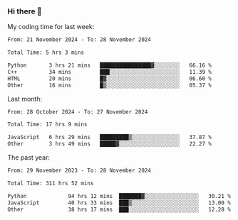 ### Hi there 👋

My coding time for last week:

<!--START_SECTION:week-->

```txt
From: 21 November 2024 - To: 28 November 2024

Total Time: 5 hrs 3 mins

Python       3 hrs 21 mins   ████████████████▓░░░░░░░░   66.16 %
C++          34 mins         ███░░░░░░░░░░░░░░░░░░░░░░   11.39 %
HTML         20 mins         █▓░░░░░░░░░░░░░░░░░░░░░░░   06.60 %
Other        16 mins         █▒░░░░░░░░░░░░░░░░░░░░░░░   05.37 %
```

<!--END_SECTION:week-->

Last month:

<!--START_SECTION:month-->

```txt
From: 28 October 2024 - To: 27 November 2024

Total Time: 17 hrs 9 mins

JavaScript   6 hrs 29 mins   █████████▒░░░░░░░░░░░░░░░   37.87 %
Other        3 hrs 49 mins   █████▓░░░░░░░░░░░░░░░░░░░   22.27 %
```

<!--END_SECTION:month-->

The past year:

<!--START_SECTION:year-->

```txt
From: 29 November 2023 - To: 28 November 2024

Total Time: 311 hrs 52 mins

Python             94 hrs 12 mins  ███████▓░░░░░░░░░░░░░░░░░   30.21 %
JavaScript         40 hrs 33 mins  ███▒░░░░░░░░░░░░░░░░░░░░░   13.00 %
Other              38 hrs 17 mins  ███░░░░░░░░░░░░░░░░░░░░░░   12.28 %
```

<!--END_SECTION:year-->
